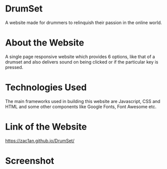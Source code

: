 # DrumSet

A website made for drummers to relinquish their passion in the online world.

# About the Website

A single page responsive website which provides 6 options, like that of a drumset and also delivers sound on being clicked or if the particular key is pressed.

# Technologies Used

The main frameworks used in building this website are Javascript, CSS and HTML and some other components like Google Fonts, Font Awesome etc.

# Link of the Website

https://zac1an.github.io/DrumSet/

# Screenshot
